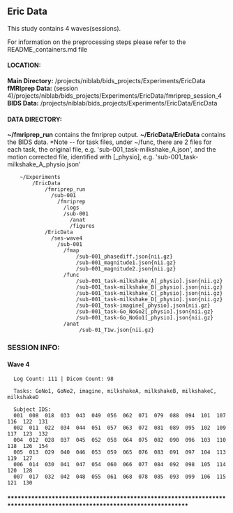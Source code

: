 ## Eric Data

This study contains 4 waves(sessions).

For information on the preprocessing steps please refer to the README_containers.md file

#### LOCATION:

  <b>Main Directory:</b> /projects/niblab/bids_projects/Experiments/EricData <br>
  <b>fMRIprep Data:</b> (session 4)/projects/niblab/bids_projects/Experiments/EricData/fmriprep_session_4 <br>
  <b>BIDS Data:</b> /projects/niblab/bids_projects/Experiments/EricData/EricData




#### DATA DIRECTORY:

**~/fmriprep_run** contains the fmriprep output.
**~/EricData/EricData** contains the BIDS data.
*Note
    -- for task files, under ~/func, there are 2 files for each task,
                the original file, e.g. 'sub-001_task-milkshake_A.json',
                and the motion corrected file, identified with [_physio], e.g. 'sub-001_task-milkshake_A_physio.json'



        ~/Experiments
            /EricData
                /fmriprep_run
                  /sub-001
                    /fmriprep
                      /logs
                      /sub-001
                        /anat
                        /figures
                /EricData
                  /ses-wave4
                    /sub-001
                      /fmap
                          /sub-001_phasediff.json{nii.gz}
                          /sub-001_magnitude1.json{nii.gz}
                          /sub-001_magnitude2.json{nii.gz}
                      /func
                          /sub-001_task-milkshake_A[_physio].json{nii.gz}
                          /sub-001_task-milkshake_B[_physio].json{nii.gz}
                          /sub-001_task-milkshake_C[_physio].json{nii.gz}
                          /sub-001_task-milkshake_D[_physio].json{nii.gz}
                          /sub-001_task-imagine[_physio].json{nii.gz}
                          /sub-001_task-Go_NoGo2[_physio].json{nii.gz}
                          /sub-001_task-Go_NoGo1[_physio].json{nii.gz}
                      /anat
                           /sub-01_T1w.json{nii.gz}



### SESSION INFO:

#### Wave 4
      Log Count: 111 | Dicom Count: 98

      Tasks: GoNo1, GoNo2, imagine, milkshakeA, milkshakeB, milkshakeC, milkshakeD

      Subject IDS:
      001  008  018  033  043  049  056  062  071  079  088  094  101  107  116  122  131
      002  011  022  034  044  051  057  063  072  081  089  095  102  109  117  123  132
      004  012  028  037  045  052  058  064  075  082  090  096  103  110  118  126  154
      005  013  029  040  046  053  059  065  076  083  091  097  104  113  119  127
      006  014  030  041  047  054  060  066  077  084  092  098  105  114  120  128
      007  017  032  042  048  055  061  068  078  085  093  099  106  115  121  130

#### *********************************************************************************************************************
